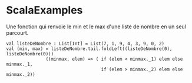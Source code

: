 # ScalaExamples

Une fonction qui renvoie le min et le max d'une liste de nombre en un seul parcourt.


```
val listeDeNombre : List[Int] = List(7, 1, 9, 4, 3, 9, 0, 2)
val (min, max) = listeDeNombre.tail.foldLeft((listeDeNombre(0), listeDeNombre(0))) 
               ((minmax, elem) => ( if (elem < minmax._1) elem else minmax._1, 
                                    if (elem > minmax._2) elem else minmax._2))
```
